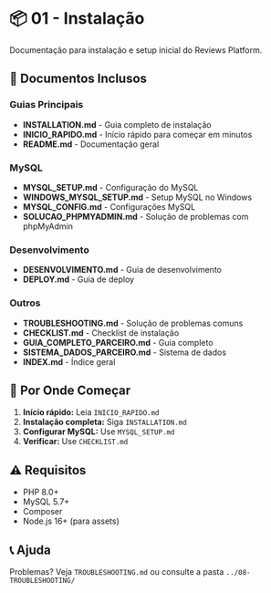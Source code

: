 # 📦 01 - Instalação

Documentação para instalação e setup inicial do Reviews Platform.

## 📁 Documentos Inclusos

### Guias Principais
- **INSTALLATION.md** - Guia completo de instalação
- **INICIO_RAPIDO.md** - Início rápido para começar em minutos
- **README.md** - Documentação geral

### MySQL
- **MYSQL_SETUP.md** - Configuração do MySQL
- **WINDOWS_MYSQL_SETUP.md** - Setup MySQL no Windows
- **MYSQL_CONFIG.md** - Configurações MySQL
- **SOLUCAO_PHPMYADMIN.md** - Solução de problemas com phpMyAdmin

### Desenvolvimento
- **DESENVOLVIMENTO.md** - Guia de desenvolvimento
- **DEPLOY.md** - Guia de deploy

### Outros
- **TROUBLESHOOTING.md** - Solução de problemas comuns
- **CHECKLIST.md** - Checklist de instalação
- **GUIA_COMPLETO_PARCEIRO.md** - Guia completo
- **SISTEMA_DADOS_PARCEIRO.md** - Sistema de dados
- **INDEX.md** - Índice geral

## 🚀 Por Onde Começar

1. **Início rápido:** Leia `INICIO_RAPIDO.md`
2. **Instalação completa:** Siga `INSTALLATION.md`
3. **Configurar MySQL:** Use `MYSQL_SETUP.md`
4. **Verificar:** Use `CHECKLIST.md`

## ⚠️ Requisitos

- PHP 8.0+
- MySQL 5.7+
- Composer
- Node.js 16+ (para assets)

## 📞 Ajuda

Problemas? Veja `TROUBLESHOOTING.md` ou consulte a pasta `../08-TROUBLESHOOTING/`
